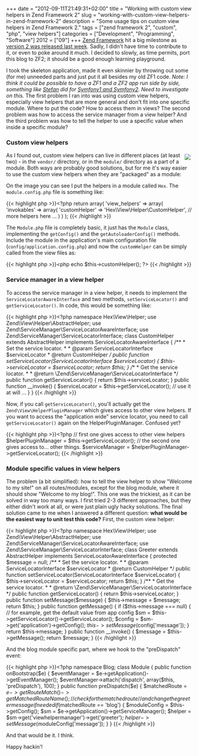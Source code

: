 +++
date = "2012-09-11T21:49:31+02:00"
title = "Working with custom view helpers in Zend Framework 2"
slug = "working-with-custom-view-helpers-in-zend-framework-2"
description = "Some usage tips on custom view helpers in Zend Framework 2."
tags = ["zend framework 2", "custom", "php", "view helpers"]
categories = ["Development", "Programming", "Software"]
2012 = ["09"]
+++
<a href="http://framework.zend.com/">Zend Framework</a> hit a big milestone as <a href="http://framework.zend.com/blog/zend-framework-2-0-0-stable-released.html">version 2 was released last week</a>. Sadly, I didn't have time to contribute to it, or even to poke around it much. I decided to slowly, as time permits, port this blog to ZF2; it should be a good enough learning playground.

I took the skeleton application, made it even skinnier by throwing out some (for me) unneeded parts and just put it all besides my old ZF1 code. <i>Note: I think it could be possible to have a ZF1 and a ZF2 app run side by side, something like <a href="https://twitter.com/skoop">Stefan</a> did for <a href="http://www.leftontheweb.com/message/Introducing_IngewikkeldWrapperBundle">Symfony1 and Symfony2</a>. Need to investigate on this.</i> The first problem I ran into was using custom view helpers, especially view helpers that are more general and don't fit into one specific module. Where to put the code? How to access them in views? The second problem was how to access the service manager from a view helper? And the third problem was how to tell the helper to use a specific value when inside a specific module?

<h3>Custom view helpers</h3>

<img unselectable="on" src="/img/posts/zf2viewhelpermodule.png" style="float: right; padding: 5px;">

As I found out, custom view helpers can live in different places (at least two) - in the <code>vendor/</code> directory, or in the <code>module/</code> directory as a part of a module. Both ways are probably good solutions, but for me it's way easier to use the custom view helpers when they are "packaged" as a module:

On the image you can see I put the helpers in a module called <code>Hex</code>. The <code>module.config.php</code> file is something like:

{{< highlight php >}}<?php
return array(
    'view_helpers' => array(
        'invokables' => array(
            'customHelper' => 'Hex\View\Helper\CustomHelper',
            // more helpers here ...
        )
    )
);
{{< /highlight >}}

The <code>Module.php</code> file is completely basic, it just has the <code>Module</code> class, implementing the <code>getConfig()</code> and the <code>getAutoloaderConfig()</code> methods. Include the module in the application's main configuration file (<code>config/application.config.php</code>) and now the <code>customHelper</code> can be simply called from the view files as:

{{< highlight php >}}<php echo $this->customHelper(); ?>
{{< /highlight >}}

<h3>Service manager in a view helper</h3>

To access the service manager in a view helper, it needs to implement the <code>ServiceLocatorAwareInterface</code> and two methods, <code>setServiceLocator()</code> and <code>getServiceLocator()</code>. In code, this would be something like:

{{< highlight php >}}<?php
namespace Hex\View\Helper;
use Zend\View\Helper\AbstractHelper;
use Zend\ServiceManager\ServiceLocatorAwareInterface;
use Zend\ServiceManager\ServiceLocatorInterface;
class CustomHelper extends AbstractHelper implements ServiceLocatorAwareInterface
{
    /**
     * Set the service locator.
     *
     * @param ServiceLocatorInterface $serviceLocator
     * @return CustomHelper
     */
    public function setServiceLocator(ServiceLocatorInterface $serviceLocator)
    {
        $this->serviceLocator = $serviceLocator;
        return $this;
    }
    /**
     * Get the service locator.
     *
     * @return \Zend\ServiceManager\ServiceLocatorInterface
     */
    public function getServiceLocator()
    {
        return $this->serviceLocator;
    }
    public function __invoke()
    {
        $serviceLocator = $this->getServiceLocator();
        // use it at will ...
    }
}
{{< /highlight >}}

Now, if you call <code>getServiceLocator()</code>, you'll actually get the <code>Zend\View\HelperPluginManager</code> which gives access to other view helpers. If you want to access the "application wide" service locator, you need to call <code>getServiceLocator()</code> again on the HelperPluginManager. Confused yet?

{{< highlight php >}}<?php
// first one gives access to other view helpers
$helperPluginManager = $this->getServiceLocator();
// the second one gives access to... other things.
$serviceManager = $helperPluginManager->getServiceLocator();
{{< /highlight >}}

<h3>Module specific values in view helpers</h3>

The problem (a bit simplified): how to tell the view helper to show "Welcome to my site!" on all routes/modules, except for the blog module, where it should show "Welcome to my blog!". This one was the trickiest, as it can be solved in way too many ways. I first tried 2-3 different approaches, but they either didn't work at all, or were just plain ugly hacky solutions. The final solution came to me when I answered a different question: <b>what would be the easiest way to unit test this code?</b> First, the custom view helper:

{{< highlight php >}}<?php
namespace Hex\View\Helper;
use Zend\View\Helper\AbstractHelper;
use Zend\ServiceManager\ServiceLocatorAwareInterface;
use Zend\ServiceManager\ServiceLocatorInterface;
class Greeter extends AbstractHelper implements ServiceLocatorAwareInterface
{
    protected $message = null;
    /**
     * Set the service locator.
     *
     * @param ServiceLocatorInterface $serviceLocator
     * @return CustomHelper
     */
    public function setServiceLocator(ServiceLocatorInterface $serviceLocator)
    {
        $this->serviceLocator = $serviceLocator;
        return $this;
    }
    /**
     * Get the service locator.
     *
     * @return \Zend\ServiceManager\ServiceLocatorInterface
     */
    public function getServiceLocator()
    {
        return $this->serviceLocator;
    }
    public function setMessage($message)
    {
        $this->message = $message;
        return $this;
    }
    public function getMessage()
    {
        if ($this->message === null) {
            // for example, get the default value from app config
            $sm = $this->getServiceLocator()->getServiceLocator();
            $config = $sm->get('application')->getConfig();
            $this->setMessage($config['message']);
        }
        return $this->message;
    }
    public function __invoke()
    {
        $message = $this->getMessage();
        return $message;
    }
{{< /highlight >}}

And the blog module specific part, where we hook to the "preDispatch" event:

{{< highlight php >}}<?php
namespace Blog;
class Module
{
    public function onBootstrap($e)
    {
        $eventManager = $e->getApplication()->getEventManager();
        $eventManager->attach('dispatch', array($this, 'preDispatch'), 100);
    }
    public function preDispatch($e)
    {
        $matchedRoute = $e->getRouteMatch()->getMatchedRouteName();
        // check for the matched route
        // and change the greeter message if needed
        if ($matchedRoute == 'blog') {
            $moduleConfig = $this->getConfig();
            $sm = $e->getApplication()->getServiceManager();
            $helper = $sm->get('viewhelpermanager')->get('greeter');
            $helper->setMessage($moduleConfig['message']);
        }
    }
{{< /highlight >}}

And that would be it. I think.

Happy hackin'!
